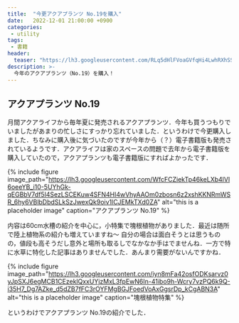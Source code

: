 ```yaml
---
title:  "今更アクアプランツ No.19を購入"
date:   2022-12-01 21:00:00 +0900
categories: 
 - utility
tags:
 - 書籍
header:
  teaser: "https://lh3.googleusercontent.com/RLq5dHlFVoaGVfqHi4LwhRXhSS_nPY0362VWfm0n3-_VXdDXqzD6DWTWdxdHJr_lJnjfZUR0d_0LVpEVEeLwogLIELlfjheRrHr3otovG57uFLxQiZLroVbyxETLIRA-KMppYgs4SQ"
description: >-
  今年のアクアプランツ（No.19）を購入！
---
```


## アクアプランツ No.19

月間アクアライフから毎年夏に発売されるアクアプランツ．今年も買うつもりでいましたがあまりの忙しさにすっかり忘れていました．というわけで今更購入しました．ちなみに購入後に気づいたのですが今年から（？）電子書籍版も発売されているようです．アクアライフは家のスペースの問題で去年から電子書籍版を購入していたので，アクアプランツも電子書籍版にすればよかったです．

{% include figure image_path="https://lh3.googleusercontent.com/WfcFCZiekTp46keLXb4lVl6oeeYB_i10-5UYhGk-qEGBbV7df5l4SezLSCEKuw4SFN4Hl4wVhyAAOm0zbosn6z2xshKKNRmWSR_6hy6VBlbDbdSLkSzJwexQk9oiv1lCJEMkTXd0ZA" alt="this is a placeholder image" caption="アクアプランツ No.19" %}


内容は60cm水槽の紹介を中心に，小特集で塊根植物がありました．最近は随所で陸上植物系の紹介も増えていますね〜 自分の場合は面白そうとは思うものの，値段も高そうだし意外と場所も取るしでなかなか手はでませんね．一方で特に水草に特化した記事はありませんでした．あんまり需要がないんですかね．

{% include figure image_path="https://lh3.googleusercontent.com/iyn8mFa42osfODKsarvz0yJpSXJ6egMCB1CEzeklQxxUYjzMxL3fpEwN6In-41ibo9h-Wcry7vzPQ6k9Q-i35H7_Dg7AZke_d5dZB7fFC3rOYFMgBGJFoedVoAxGgsrDp_kCgABN3A" alt="this is a placeholder image" caption="塊根植物特集" %}

というわけでアクアプランツ No.19の紹介でした．





